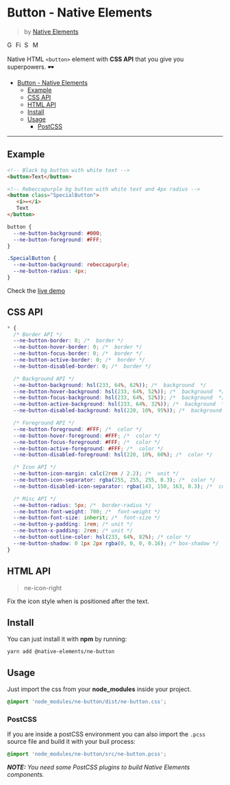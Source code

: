 # Button - Native Elements
> by [Native Elements](https://github.com/equinusocio/native-elements)

<img width="16px" alt="Google Chrome" src="https://goo.gl/U987PH">
<img width="16px" alt="Firefox" src="https://goo.gl/vNRYsH">
<img width="16px" alt="Safari" src="https://goo.gl/S1vPDZ">
<img width="16px" alt="Microsoft Edge" src="https://goo.gl/Xi8Dsz" title="💩">

Native HTML `<button>` element with **CSS API** that you give you superpowers. 🕶

<!-- TOC -->

- [Button - Native Elements](#button---native-elements)
  - [Example](#example)
  - [CSS API](#css-api)
  - [HTML API](#html-api)
  - [Install](#install)
  - [Usage](#usage)
    - [PostCSS](#postcss)

<!-- /TOC -->

---

## Example
```html
<!-- Black bg button with white text -->
<button>Text</button>

<!-- Rebeccapurple bg button with white text and 4px radius -->
<button class="SpecialButton">
   <i>←</i>
   Text
</button>
```

```css
button {
  --ne-button-background: #000;
  --ne-button-foreground: #FFF;
}

.SpecialButton {
  --ne-button-background: rebeccapurple;
  --ne-button-radius: 4px;
}
```

Check the [live demo](https://ne-button.stackblitz.io/)


## CSS API

```css
* {
  /* Border API */
  --ne-button-border: 0; /*  border */
  --ne-button-hover-border: 0; /*  border */
  --ne-button-focus-border: 0; /*  border */
  --ne-button-active-border: 0; /*  border */
  --ne-button-disabled-border: 0; /*  border */

  /* Background API */
  --ne-button-background: hsl(233, 64%, 62%)); /*  background  */
  --ne-button-hover-background: hsl(233, 64%, 52%)); /*  background  */
  --ne-button-focus-background: hsl(233, 64%, 52%)); /*  background  */
  --ne-button-active-background: hsl(233, 64%, 32%)); /*  background  */
  --ne-button-disabled-background: hsl(220, 10%, 95%)); /*  background  */

  /* Foreground API */
  --ne-button-foreground: #FFF; /*  color */
  --ne-button-hover-foreground: #FFF; /*  color */
  --ne-button-focus-foreground: #FFF; /*  color */
  --ne-button-active-foreground: #FFF; /*  color */
  --ne-button-disabled-foreground: hsl(220, 10%, 60%); /*  color */

  /* Icon API */
  --ne-button-icon-margin: calc(2rem / 2.2); /*  unit */
  --ne-button-icon-separator: rgba(255, 255, 255, 0.3); /*  color */
  --ne-button-disabled-icon-separator: rgba(143, 150, 163, 0.3); /*  color */

  /* Misc API */
  --ne-button-radius: 5px; /*  border-radius */
  --ne-button-font-weight: 700; /*  font-weight */
  --ne-button-font-size: inherit; /*  font-size */
  --ne-button-y-padding: 1rem; /* unit */
  --ne-button-x-padding: 2rem; /* unit */
  --ne-button-outline-color: hsl(233, 64%, 82%); /* color */
  --ne-button-shadow: 0 1px 2px rgba(0, 0, 0, 0.16); /* box-shadow */
}
```
## HTML API

> ne-icon-right

Fix the icon style when is positioned after the text.

## Install

You can just install it with **npm** by running:
```
yarn add @native-elements/ne-button
```


## Usage
Just import the css from your **node_modules** inside your project.
```css
@import 'node_modules/ne-button/dist/ne-button.css';
```

### PostCSS
If you are inside a postCSS environment you can also import the `.pcss` source file and build it with your buil process:
```css
@import 'node_modules/ne-button/src/ne-button.pcss';
```

_**NOTE:** You need some PostCSS plugins to build Native Elements components._